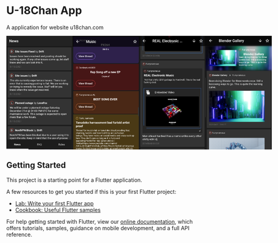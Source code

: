 # U-18Chan App

A application for website u18chan.com

<div style="display: flex;">
<img src="https://github.com/ServOKio/U-18Chan/blob/master/%D0%A1%D0%BA%D1%80%D0%B8%D0%BD%D1%88%D0%BE%D1%82%2008.10.21_03.40.42.png" height="300px"/>
<img src="https://github.com/ServOKio/U-18Chan/blob/master/%D0%A1%D0%BA%D1%80%D0%B8%D0%BD%D1%88%D0%BE%D1%82%2008.10.21_03.41.07.png" height="300px"/>
<img src="https://github.com/ServOKio/U-18Chan/blob/master/%D0%A1%D0%BA%D1%80%D0%B8%D0%BD%D1%88%D0%BE%D1%82%2008.10.21_03.41.56.png" height="300px"/>
<img src="https://github.com/ServOKio/U-18Chan/blob/master/%D0%A1%D0%BA%D1%80%D0%B8%D0%BD%D1%88%D0%BE%D1%82%2008.10.21_03.45.42.png" height="300px"/>
</div>

## Getting Started

This project is a starting point for a Flutter application.

A few resources to get you started if this is your first Flutter project:

- [Lab: Write your first Flutter app](https://flutter.dev/docs/get-started/codelab)
- [Cookbook: Useful Flutter samples](https://flutter.dev/docs/cookbook)

For help getting started with Flutter, view our
[online documentation](https://flutter.dev/docs), which offers tutorials,
samples, guidance on mobile development, and a full API reference.
